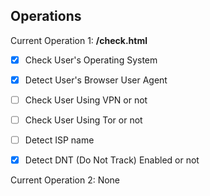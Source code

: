 ## Operations

Current Operation 1: **/check.html**

- [x] Check User's Operating System
- [x] Detect User's Browser User Agent
- [ ] Check User Using VPN or not
- [ ] Check User Using Tor or not
- [ ] Detect ISP name
- [x] Detect DNT (Do Not Track) Enabled or not


Current Operation 2: None
